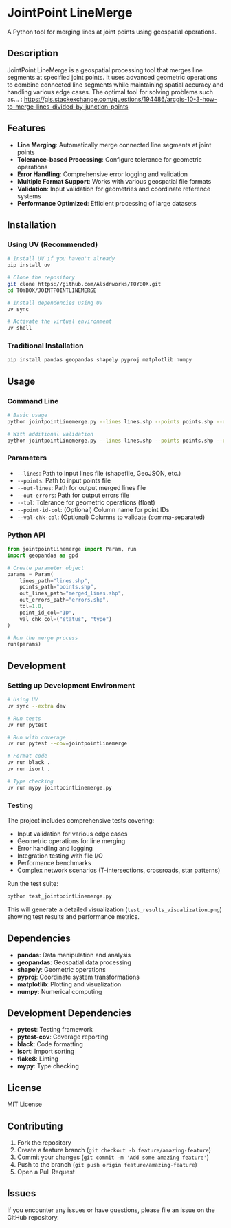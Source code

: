# JointPoint LineMerge

A Python tool for merging lines at joint points using geospatial operations.

## Description

JointPoint LineMerge is a geospatial processing tool that merges line segments at specified joint points. It uses advanced geometric operations to combine connected line segments while maintaining spatial accuracy and handling various edge cases.
The optimal tool for solving problems such as... : https://gis.stackexchange.com/questions/194486/arcgis-10-3-how-to-merge-lines-divided-by-junction-points

## Features

- **Line Merging**: Automatically merge connected line segments at joint points
- **Tolerance-based Processing**: Configure tolerance for geometric operations
- **Error Handling**: Comprehensive error logging and validation
- **Multiple Format Support**: Works with various geospatial file formats
- **Validation**: Input validation for geometries and coordinate reference systems
- **Performance Optimized**: Efficient processing of large datasets

## Installation

### Using UV (Recommended)

```bash
# Install UV if you haven't already
pip install uv

# Clone the repository
git clone https://github.com/Alsdnworks/TOYBOX.git
cd TOYBOX/JOINTPOINTLINEMERGE

# Install dependencies using UV
uv sync

# Activate the virtual environment
uv shell
```

### Traditional Installation

```bash
pip install pandas geopandas shapely pyproj matplotlib numpy
```

## Usage

### Command Line

```bash
# Basic usage
python jointpointLinemerge.py --lines lines.shp --points points.shp --out-lines merged_lines.shp --out-errors errors.shp --tol 1.0

# With additional validation
python jointpointLinemerge.py --lines lines.shp --points points.shp --out-lines merged_lines.shp --out-errors errors.shp --tol 1.0 --point-id-col "ID" --val-chk-col "status,type"
```

### Parameters

- `--lines`: Path to input lines file (shapefile, GeoJSON, etc.)
- `--points`: Path to input points file
- `--out-lines`: Path for output merged lines file
- `--out-errors`: Path for output errors file
- `--tol`: Tolerance for geometric operations (float)
- `--point-id-col`: (Optional) Column name for point IDs
- `--val-chk-col`: (Optional) Columns to validate (comma-separated)

### Python API

```python
from jointpointLinemerge import Param, run
import geopandas as gpd

# Create parameter object
params = Param(
    lines_path="lines.shp",
    points_path="points.shp", 
    out_lines_path="merged_lines.shp",
    out_errors_path="errors.shp",
    tol=1.0,
    point_id_col="ID",
    val_chk_col=("status", "type")
)

# Run the merge process
run(params)
```

## Development

### Setting up Development Environment

```bash
# Using UV
uv sync --extra dev

# Run tests
uv run pytest

# Run with coverage
uv run pytest --cov=jointpointLinemerge

# Format code
uv run black .
uv run isort .

# Type checking
uv run mypy jointpointLinemerge.py
```

### Testing

The project includes comprehensive tests covering:

- Input validation for various edge cases
- Geometric operations for line merging  
- Error handling and logging
- Integration testing with file I/O
- Performance benchmarks
- Complex network scenarios (T-intersections, crossroads, star patterns)

Run the test suite:

```bash
python test_jointpointLinemerge.py
```

This will generate a detailed visualization (`test_results_visualization.png`) showing test results and performance metrics.

## Dependencies

- **pandas**: Data manipulation and analysis
- **geopandas**: Geospatial data processing
- **shapely**: Geometric operations
- **pyproj**: Coordinate system transformations
- **matplotlib**: Plotting and visualization
- **numpy**: Numerical computing

## Development Dependencies

- **pytest**: Testing framework
- **pytest-cov**: Coverage reporting
- **black**: Code formatting
- **isort**: Import sorting
- **flake8**: Linting
- **mypy**: Type checking

## License

MIT License

## Contributing

1. Fork the repository
2. Create a feature branch (`git checkout -b feature/amazing-feature`)
3. Commit your changes (`git commit -m 'Add some amazing feature'`)
4. Push to the branch (`git push origin feature/amazing-feature`)
5. Open a Pull Request

## Issues

If you encounter any issues or have questions, please file an issue on the GitHub repository.

